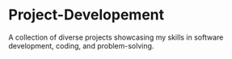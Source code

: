 # Project-Developement
A collection of diverse projects showcasing my skills in software development, coding, and problem-solving.
